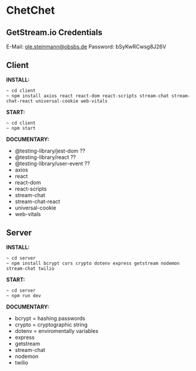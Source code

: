 
# ChetChet

## GetStream.io Credentials

  E-Mail: ole.steinmann@obsbs.de
  Password: bSyKwRCwsg8J26V
  

## Client

  

**INSTALL:**

  

    ~ cd client
    ~ npm install axios react react-dom react-scripts stream-chat stream-chat-react universal-cookie web-vitals

  
  

**START:**

  

    ~ cd client
    ~ npm start

  

**DOCUMENTARY:**

  

 - @testing-library/jest-dom ?? 
 - @testing-library/react ??
 - @testing-library/user-event ?? 
 - axios 
 - react 
 - react-dom 
 - react-scripts
 - stream-chat 
 - stream-chat-react 
 - universal-cookie 
 - web-vitals

  

## Server

  

**INSTALL:**

  

    ~ cd server
    ~ npm install bcrypt cors crypto dotenv express getstream nodemon stream-chat twilio

  
  

**START:**

  

    ~ cd server
    ~ npm run dev

  

**DOCUMENTARY:**

  

 - bcrypt = hashing passwords 
 - crypto = cryptographic string 
 - dotenv = enviromentally variables 
 - express 
 - getstream 
 - stream-chat 
 - nodemon 
 - twilio

